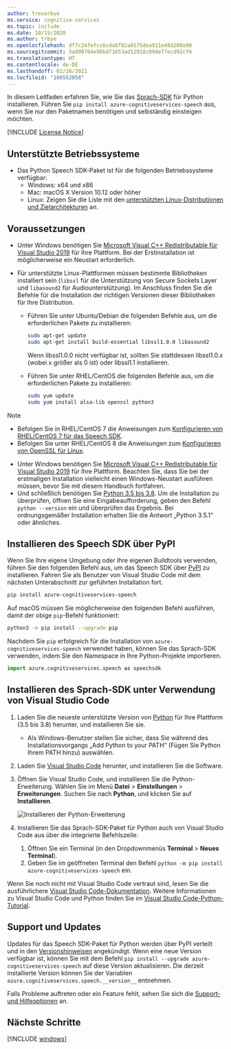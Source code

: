 ```yaml
---
author: trevorbye
ms.service: cognitive-services
ms.topic: include
ms.date: 10/15/2020
ms.author: trbye
ms.openlocfilehash: df7c24fefcc6cda8f02a6575dea911e48d200a90
ms.sourcegitcommit: 5a999764e98bd71653ad12918c09def7ecd92cf6
ms.translationtype: HT
ms.contentlocale: de-DE
ms.lasthandoff: 02/16/2021
ms.locfileid: "100552058"
---
```

In diesem Leitfaden erfahren Sie, wie Sie das [Sprach-SDK](~/articles/cognitive-services/speech-service/speech-sdk.md) für Python installieren. Führen Sie `pip install azure-cognitiveservices-speech` aus, wenn Sie nur den Paketnamen benötigen und selbständig einsteigen möchten.

[!INCLUDE [License Notice](~/includes/cognitive-services-speech-service-license-notice.md)]

## <a name="supported-operating-systems"></a>Unterstützte Betriebssysteme

- Das Python Speech SDK-Paket ist für die folgenden Betriebssysteme verfügbar:
  - Windows: x64 und x86
  - Mac: macOS X Version 10.12 oder höher
  - Linux: Zeigen Sie die Liste mit den [unterstützten Linux-Distributionen und Zielarchitekturen](~/articles/cognitive-services/speech-service/speech-sdk.md) an.

## <a name="prerequisites"></a>Voraussetzungen

- Unter Windows benötigen Sie [Microsoft Visual C++ Redistributable für Visual Studio 2019](https://support.microsoft.com/en-us/topic/the-latest-supported-visual-c-downloads-2647da03-1eea-4433-9aff-95f26a218cc0) für Ihre Plattform. Bei der Erstinstallation ist möglicherweise ein Neustart erforderlich.

- Für unterstützte Linux-Plattformen müssen bestimmte Bibliotheken installiert sein (`libssl` für die Unterstützung von Secure Sockets Layer und `libasound2` für Audiounterstützung). Im Anschluss finden Sie die Befehle für die Installation der richtigen Versionen dieser Bibliotheken für Ihre Distribution.

  - Führen Sie unter Ubuntu/Debian die folgenden Befehle aus, um die erforderlichen Pakete zu installieren:

    ```sh
    sudo apt-get update
    sudo apt-get install build-essential libssl1.0.0 libasound2
    ```

    Wenn libssl1.0.0 nicht verfügbar ist, sollten Sie stattdessen libssl1.0.x (wobei x größer als 0 ist) oder libssl1.1 installieren.

  - Führen Sie unter RHEL/CentOS die folgenden Befehle aus, um die erforderlichen Pakete zu installieren:

    ```sh
    sudo yum update
    sudo yum install alsa-lib openssl python3
    ```

> [!NOTE]
> - Befolgen Sie in RHEL/CentOS 7 die Anweisungen zum [Konfigurieren von RHEL/CentOS 7 für das Speech SDK](~/articles/cognitive-services/speech-service/how-to-configure-rhel-centos-7.md).
> - Befolgen Sie unter RHEL/CentOS 8 die Anweisungen zum [Konfigurieren von OpenSSL für Linux](~/articles/cognitive-services/speech-service/how-to-configure-openssl-linux.md).

- Unter Windows benötigen Sie [Microsoft Visual C++ Redistributable für Visual Studio 2019](https://support.microsoft.com/help/2977003/the-latest-supported-visual-c-downloads) für Ihre Plattform. Beachten Sie, dass Sie bei der erstmaligen Installation vielleicht einen Windows-Neustart ausführen müssen, bevor Sie mit diesem Handbuch fortfahren.
- Und schließlich benötigen Sie [Python 3.5 bis 3.8](https://www.python.org/downloads/). Um die Installation zu überprüfen, öffnen Sie eine Eingabeaufforderung, geben den Befehl `python --version` ein und überprüfen das Ergebnis. Bei ordnungsgemäßer Installation erhalten Sie die Antwort „Python 3.5.1“ oder ähnliches.

## <a name="install-the-speech-sdk-from-pypi"></a>Installieren des Speech SDK über PyPI

Wenn Sie Ihre eigene Umgebung oder Ihre eigenen Buildtools verwenden, führen Sie den folgenden Befehl aus, um das Speech SDK über [PyPI](https://pypi.org/) zu installieren. Fahren Sie als Benutzer von Visual Studio Code mit dem nächsten Unterabschnitt zur geführten Installation fort.

```sh
pip install azure-cognitiveservices-speech
```

Auf macOS müssen Sie möglicherweise den folgenden Befehl ausführen, damit der obige `pip`-Befehl funktioniert:

```sh
python3 -m pip install --upgrade pip
```

Nachdem Sie `pip` erfolgreich für die Installation von `azure-cognitiveservices-speech` verwendet haben, können Sie das Sprach-SDK verwenden, indem Sie den Namespace in Ihre Python-Projekte importieren.

```py
import azure.cognitiveservices.speech as speechsdk
```

## <a name="install-the-speech-sdk-using-visual-studio-code"></a>Installieren des Sprach-SDK unter Verwendung von Visual Studio Code

1. Laden Sie die neueste unterstützte Version von [Python](https://www.python.org/downloads/) für Ihre Plattform (3.5 bis 3.8) herunter, und installieren Sie sie.
   - Als Windows-Benutzer stellen Sie sicher, dass Sie während des Installationsvorgangs „Add Python to your PATH“ (Fügen Sie Python Ihrem PATH hinzu) auswählen.
1. Laden Sie [Visual Studio Code](https://code.visualstudio.com/Download) herunter, und installieren Sie die Software.
1. Öffnen Sie Visual Studio Code, und installieren Sie die Python-Erweiterung. Wählen Sie im Menü **Datei** > **Einstellungen** > **Erweiterungen**. Suchen Sie nach **Python**, und klicken Sie auf **Installieren**.

   ![Installieren der Python-Erweiterung](~/articles/cognitive-services/speech-service/media/sdk/qs-python-vscode-python-extension.png)

1. Installieren Sie das Sprach-SDK-Paket für Python auch von Visual Studio Code aus über die integrierte Befehlszeile:
   1. Öffnen Sie ein Terminal (in den Dropdownmenüs **Terminal** > **Neues Terminal**).
   1. Geben Sie im geöffneten Terminal den Befehl `python -m pip install azure-cognitiveservices-speech` ein.

Wenn Sie noch nicht mit Visual Studio Code vertraut sind, lesen Sie die ausführlichere [Visual Studio Code-Dokumentation](https://code.visualstudio.com/docs). Weitere Informationen zu Visual Studio Code und Python finden Sie im [Visual Studio Code-Python-Tutorial](https://code.visualstudio.com/docs/python/python-tutorial).

## <a name="support-and-updates"></a>Support und Updates

Updates für das Speech SDK-Paket für Python werden über PyPI verteilt und in den [Versionshinweisen](~/articles/cognitive-services/speech-service/releasenotes.md) angekündigt.
Wenn eine neue Version verfügbar ist, können Sie mit dem Befehl `pip install --upgrade azure-cognitiveservices-speech` auf diese Version aktualisieren.
Die derzeit installierte Version können Sie der Variablen `azure.cognitiveservices.speech.__version__` entnehmen.

Falls Probleme auftreten oder ein Feature fehlt, sehen Sie sich die [Support- und Hilfeoptionen](../../../../cognitive-services-support-options.md?context=%2fazure%2fcognitive-services%2fspeech-service%2fcontext%2fcontext%253fcontext%253d%2fazure%2fcognitive-services%2fspeech-service%2fcontext%2fcontext) an.

## <a name="next-steps"></a>Nächste Schritte

[!INCLUDE [windows](../quickstart-list.md)]